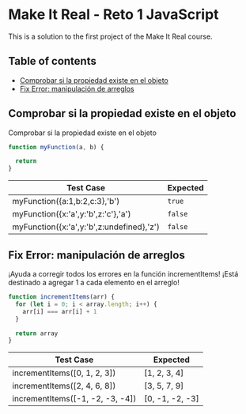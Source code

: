 # Make It Real - Reto 1 JavaScript

This is a solution to the first project of the Make It Real course.

## Table of contents

- [Comprobar si la propiedad existe en el objeto](#Comprobar-si-la-propiedad-existe-en-el-objeto)
- [Fix Error: manipulación de arreglos](#Fix-Error:-manipulación-de-arreglos)


## Comprobar si la propiedad existe en el objeto
Comprobar si la propiedad existe en el objeto
```js
function myFunction(a, b) {

  return
}
```
| Test Case                                 | Expected |
|-------------------------------------------|----------|
| myFunction({a:1,b:2,c:3},'b')             | `true`   |
| myFunction({x:'a',y:'b',z:'c'},'a')       | `false`  |
| myFunction({x:'a',y:'b',z:undefined},'z') | `false`  |

## Fix Error: manipulación de arreglos
¡Ayuda a corregir todos los errores en la función incrementItems! ¡Está destinado a agregar 1 a cada elemento en el arreglo!
```js
function incrementItems(arr) {
  for (let i = 0; i < array.length; i++) {
    arr[i] === arr[i] + 1
  }

  return array
}
```
| Test Case                        | Expected        |
|----------------------------------|-----------------|
| incrementItems([0, 1, 2, 3])     | [1, 2, 3, 4]    |
| incrementItems([2, 4, 6, 8])     |  [3, 5, 7, 9]   |
| incrementItems([-1, -2, -3, -4]) | [0, -1, -2, -3] |